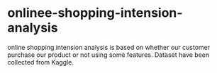 # onlinee-shopping-intension-analysis
online shopping intension analysis is based on whether our customer purchase our product or not using some features. Dataset have been collected from Kaggle.
